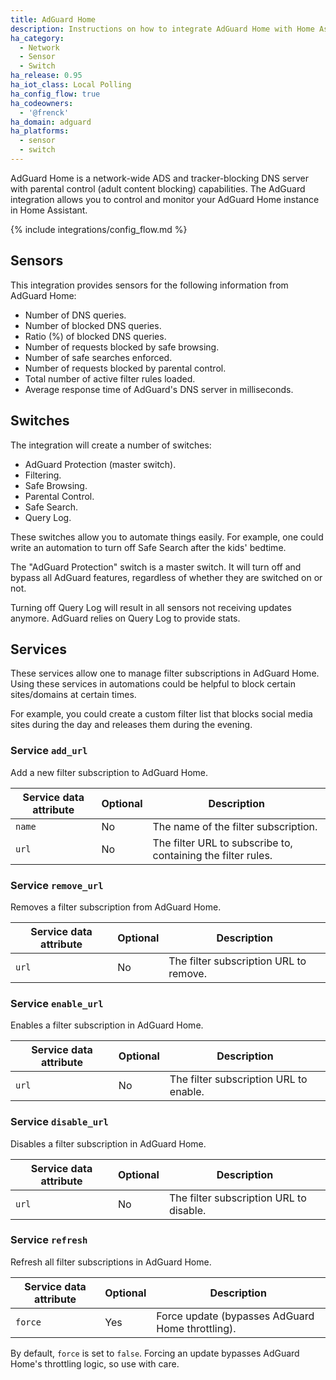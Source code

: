 ```yaml
---
title: AdGuard Home
description: Instructions on how to integrate AdGuard Home with Home Assistant.
ha_category:
  - Network
  - Sensor
  - Switch
ha_release: 0.95
ha_iot_class: Local Polling
ha_config_flow: true
ha_codeowners:
  - '@frenck'
ha_domain: adguard
ha_platforms:
  - sensor
  - switch
---
```


AdGuard Home is a network-wide ADS and tracker-blocking DNS server with parental
control (adult content blocking) capabilities. The AdGuard integration allows
you to control and monitor your AdGuard Home instance in Home Assistant.

{% include integrations/config_flow.md %}

## Sensors

This integration provides sensors for the following information from AdGuard Home:

- Number of DNS queries.
- Number of blocked DNS queries.
- Ratio (%) of blocked DNS queries.
- Number of requests blocked by safe browsing.
- Number of safe searches enforced.
- Number of requests blocked by parental control.
- Total number of active filter rules loaded.
- Average response time of AdGuard's DNS server in milliseconds.

## Switches

The integration will create a number of switches:

- AdGuard Protection (master switch).
- Filtering.
- Safe Browsing.
- Parental Control.
- Safe Search.
- Query Log.

These switches allow you to automate things easily. For example, one could
write an automation to turn off Safe Search after the kids' bedtime.

The "AdGuard Protection" switch is a master switch. It will turn off and
bypass all AdGuard features, regardless of whether they are switched on or not.

<div class="note">
Turning off Query Log will result in all sensors not receiving updates anymore.
AdGuard relies on Query Log to provide stats.
</div>

## Services

These services allow one to manage filter subscriptions in AdGuard Home.
Using these services in automations could be helpful to block certain
sites/domains at certain times.

For example, you could create a custom filter list that blocks social media sites
during the day and releases them during the evening.

### Service `add_url`

Add a new filter subscription to AdGuard Home.

| Service data attribute | Optional | Description                                                  |
| ---------------------- | -------- | ------------------------------------------------------------ |
| `name`                 | No       | The name of the filter subscription.                         |
| `url`                  | No       | The filter URL to subscribe to, containing the filter rules. |

### Service `remove_url`

Removes a filter subscription from AdGuard Home.

| Service data attribute | Optional | Description                            |
| ---------------------- | -------- | -------------------------------------- |
| `url`                  | No       | The filter subscription URL to remove. |

### Service `enable_url`

Enables a filter subscription in AdGuard Home.

| Service data attribute | Optional | Description                            |
| ---------------------- | -------- | -------------------------------------- |
| `url`                  | No       | The filter subscription URL to enable. |

### Service `disable_url`

Disables a filter subscription in AdGuard Home.

| Service data attribute | Optional | Description                             |
| ---------------------- | -------- | --------------------------------------- |
| `url`                  | No       | The filter subscription URL to disable. |

### Service `refresh`

Refresh all filter subscriptions in AdGuard Home.

| Service data attribute | Optional | Description                                       |
| ---------------------- | -------- | ------------------------------------------------- |
| `force`                | Yes      | Force update (bypasses AdGuard Home throttling).  |

By default, `force` is set to `false`. Forcing an update bypasses AdGuard Home's
throttling logic, so use with care.
